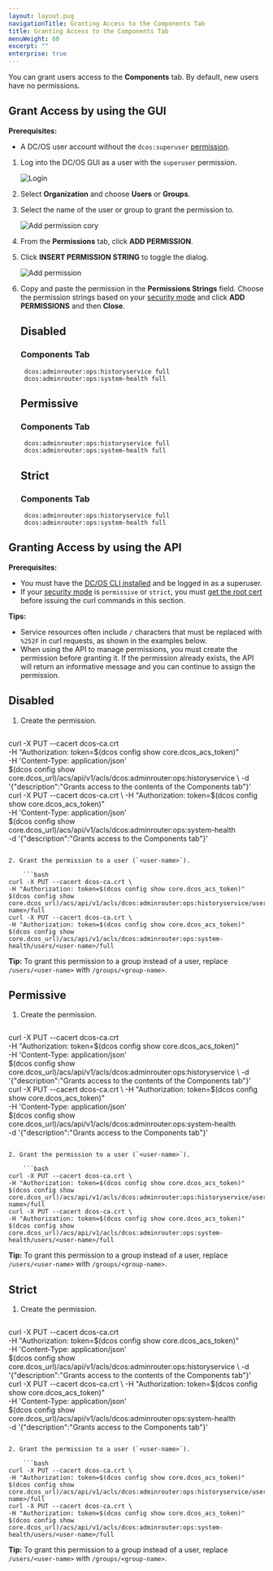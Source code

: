 ```yaml
---
layout: layout.pug
navigationTitle: Granting Access to the Components Tab
title: Granting Access to the Components Tab
menuWeight: 60
excerpt: ""
enterprise: true
---
```

You can grant users access to the **Components** tab. By default, new users have no permissions.

## <a name="network-access-via-ui"></a>Grant Access by using the GUI

**Prerequisites:**

- A DC/OS user account without the `dcos:superuser` [permission](/1.10/security/ent/users-groups/).

1. Log into the DC/OS GUI as a user with the `superuser` permission.
    
    ![Login](/1.10/img/gui-installer-login-ee.gif)

2. Select **Organization** and choose **Users** or **Groups**.

3. Select the name of the user or group to grant the permission to.
    
    ![Add permission cory](/1.10/img/services-tab-user.png)

4. From the **Permissions** tab, click **ADD PERMISSION**.

5. Click **INSERT PERMISSION STRING** to toggle the dialog.
    
    ![Add permission](/1.10/img/services-tab-user3.png)

6. Copy and paste the permission in the **Permissions Strings** field. Choose the permission strings based on your [security mode](/1.10/security/ent/#security-modes) and click **ADD PERMISSIONS** and then **Close**.
    
    ## Disabled
    
    ### Components Tab
    
        dcos:adminrouter:ops:historyservice full
        dcos:adminrouter:ops:system-health full
        
    
    ## Permissive
    
    ### Components Tab
    
        dcos:adminrouter:ops:historyservice full
        dcos:adminrouter:ops:system-health full
        
    
    ## Strict
    
    ### Components Tab
    
        dcos:adminrouter:ops:historyservice full
        dcos:adminrouter:ops:system-health full
        

## <a name="network-access-via-api"></a>Granting Access by using the API

**Prerequisites:**

- You must have the [DC/OS CLI installed](/1.10/cli/install/) and be logged in as a superuser.
- If your [security mode](/1.10/security/ent/#security-modes) is `permissive` or `strict`, you must [get the root cert](/1.10/security/ent/tls-ssl/get-cert/) before issuing the curl commands in this section. 

**Tips:**

- Service resources often include `/` characters that must be replaced with `%252F` in curl requests, as shown in the examples below.
- When using the API to manage permissions, you must create the permission before granting it. If the permission already exists, the API will return an informative message and you can continue to assign the permission.

## Disabled

1. Create the permission.
    
    ```bash
curl -X PUT --cacert dcos-ca.crt \
-H "Authorization: token=$(dcos config show core.dcos_acs_token)" \
-H 'Content-Type: application/json' \
$(dcos config show core.dcos_url)/acs/api/v1/acls/dcos:adminrouter:ops:historyservice \
-d '{"description":"Grants access to the contents of the Components tab"}'
curl -X PUT --cacert dcos-ca.crt \
-H "Authorization: token=$(dcos config show core.dcos_acs_token)" \
-H 'Content-Type: application/json' \
$(dcos config show core.dcos_url)/acs/api/v1/acls/dcos:adminrouter:ops:system-health \
-d '{"description":"Grants access to the Components tab"}'
```

2. Grant the permission to a user (`<user-name>`).
    
    ```bash
curl -X PUT --cacert dcos-ca.crt \
-H "Authorization: token=$(dcos config show core.dcos_acs_token)" $(dcos config show core.dcos_url)/acs/api/v1/acls/dcos:adminrouter:ops:historyservice/users/<user-name>/full
curl -X PUT --cacert dcos-ca.crt \
-H "Authorization: token=$(dcos config show core.dcos_acs_token)" $(dcos config show core.dcos_url)/acs/api/v1/acls/dcos:adminrouter:ops:system-health/users/<user-name>/full
```

**Tip:** To grant this permission to a group instead of a user, replace `/users/<user-name>` with `/groups/<group-name>`.

## Permissive

1. Create the permission.
    
    ```bash
curl -X PUT --cacert dcos-ca.crt \
-H "Authorization: token=$(dcos config show core.dcos_acs_token)" \
-H 'Content-Type: application/json' \
$(dcos config show core.dcos_url)/acs/api/v1/acls/dcos:adminrouter:ops:historyservice \
-d '{"description":"Grants access to the contents of the Components tab"}'
curl -X PUT --cacert dcos-ca.crt \
-H "Authorization: token=$(dcos config show core.dcos_acs_token)" \
-H 'Content-Type: application/json' \
$(dcos config show core.dcos_url)/acs/api/v1/acls/dcos:adminrouter:ops:system-health \
-d '{"description":"Grants access to the Components tab"}'
```

2. Grant the permission to a user (`<user-name>`).
    
    ```bash
curl -X PUT --cacert dcos-ca.crt \
-H "Authorization: token=$(dcos config show core.dcos_acs_token)" $(dcos config show core.dcos_url)/acs/api/v1/acls/dcos:adminrouter:ops:historyservice/users/<user-name>/full
curl -X PUT --cacert dcos-ca.crt \
-H "Authorization: token=$(dcos config show core.dcos_acs_token)" $(dcos config show core.dcos_url)/acs/api/v1/acls/dcos:adminrouter:ops:system-health/users/<user-name>/full
```

**Tip:** To grant this permission to a group instead of a user, replace `/users/<user-name>` with `/groups/<group-name>`.

## Strict

1. Create the permission.
    
    ```bash
curl -X PUT --cacert dcos-ca.crt \
-H "Authorization: token=$(dcos config show core.dcos_acs_token)" \
-H 'Content-Type: application/json' \
$(dcos config show core.dcos_url)/acs/api/v1/acls/dcos:adminrouter:ops:historyservice \
-d '{"description":"Grants access to the contents of the Components tab"}'
curl -X PUT --cacert dcos-ca.crt \
-H "Authorization: token=$(dcos config show core.dcos_acs_token)" \
-H 'Content-Type: application/json' \
$(dcos config show core.dcos_url)/acs/api/v1/acls/dcos:adminrouter:ops:system-health \
-d '{"description":"Grants access to the Components tab"}'
```

2. Grant the permission to a user (`<user-name>`).
    
    ```bash
curl -X PUT --cacert dcos-ca.crt \
-H "Authorization: token=$(dcos config show core.dcos_acs_token)" $(dcos config show core.dcos_url)/acs/api/v1/acls/dcos:adminrouter:ops:historyservice/users/<user-name>/full
curl -X PUT --cacert dcos-ca.crt \
-H "Authorization: token=$(dcos config show core.dcos_acs_token)" $(dcos config show core.dcos_url)/acs/api/v1/acls/dcos:adminrouter:ops:system-health/users/<user-name>/full
```

**Tip:** To grant this permission to a group instead of a user, replace `/users/<user-name>` with `/groups/<group-name>`.